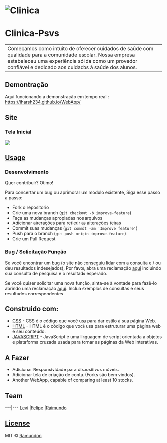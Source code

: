 # 
# ![Clinica](https://ramundongogo.github.io/clinica/logo_clinica.png)
# Clinica-Psvs
<table>
<tr>
<td>
  Começamos como intuito de oferecer cuidados de saúde com qualidade para a comunidade escolar. Nossa empresa estabeleceu uma experiência sólida como um provedor confiável e dedicado aos cuidados à saúde dos alunos.

</td>
</tr>
</table>


## Demontração
Aqui funcionando a demonstração em tempo real :  https://iharsh234.github.io/WebApp/


## Site

### Tela Inicial

![](https://ramundongogo.github.io/clinica/telainicio.png)


## [Usage](https://iharsh234.github.io/WebApp/) 

### Desenvolvimento
Quer contribuir? Otimo!

Para concertar um bug ou aprimorar um modulo existente, Siga esse passo a passo:

- Fork o repositorio
- Crie uma nova branch (`git checkout -b improve-feature`)
- Faça as mudanças apropiadas nos arquivos
- Adicionar alterações para refletir as alterações feitas
- Commit suas mudanças (`git commit -am 'Improve feature'`)
- Push para o branch (`git push origin improve-feature`)
- Crie um Pull Request 

### Bug / Solicitação Função

Se você encontrar um bug (o site não conseguiu lidar com a consulta e / ou deu resultados indesejados), Por favor, abra uma reclamação [aqui](https://github.com/ramundongogo/Clinica-Psvs/Reclamação/new) incluindo sua consulta de pesquisa e o resultado esperado.

Se você quiser solicitar uma nova função, sinta-se à vontade para fazê-lo abrindo uma reclamação [aqui](https://github.com/ramundongogo/Clinica-Psvs/Reclamação/new). Inclua exemplos de consultas e seus resultados correspondentes.


## Construido com: 

- [CSS](https://developer.mozilla.org/pt-BR/docs/Learn/Getting_started_with_the_web/CSS_basics) - CSS é o código que você usa para dar estilo à sua página Web.
- [HTML](https://developer.mozilla.org/pt-BR/docs/Learn/Getting_started_with_the_web/HTML_basics) - HTML é o código que você usa para estruturar uma página web e seu conteúdo.
- [JAVASCRIPT](https://developer.mozilla.org/pt-BR/docs/Web/JavaScript/Guide/Introduction) - JavaScript é uma linguagem de script orientada a objetos e plataforma cruzada usada para tornar as páginas da Web interativas.


## A Fazer
- Adicionar Responsividade para dispositivos móveis.
- Adicionar tela de criação de conta. (Forks são bem vindos).
- Another WebApp, capable of comparing at least 10 stocks.

## Team

---|---
[Levi](https://github.com/EMANUELLEVI10) |[Felipe](https://github.com/felipefg4) |[Raimundo](https://github.com/ramundongogo)

## [License](https://github.com/iharsh234/WebApp/blob/master/LICENSE.md)

MIT © [Ramundon](https://github.com/ramundongogo)

